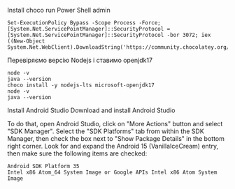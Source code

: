 Install choco run Power Shell admin

```
Set-ExecutionPolicy Bypass -Scope Process -Force; [System.Net.ServicePointManager]::SecurityProtocol = [System.Net.ServicePointManager]::SecurityProtocol -bor 3072; iex ((New-Object System.Net.WebClient).DownloadString('https://community.chocolatey.org/install.ps1'))
```

Перевіряємо версію Nodejs і ставимо openjdk17

```
node -v
java --version
choco install -y nodejs-lts microsoft-openjdk17
node -v
java --version
```

Install Android Studio Download and install Android Studio

To do that, open Android Studio, click on "More Actions" button and select "SDK Manager". 
Select the "SDK Platforms" tab from within the SDK Manager, then check the box next to "Show Package Details" in the bottom right corner. 
Look for and expand the Android 15 (VanillaIceCream) entry, then make sure the following items are checked:

```
Android SDK Platform 35
Intel x86 Atom_64 System Image or Google APIs Intel x86 Atom System Image
```